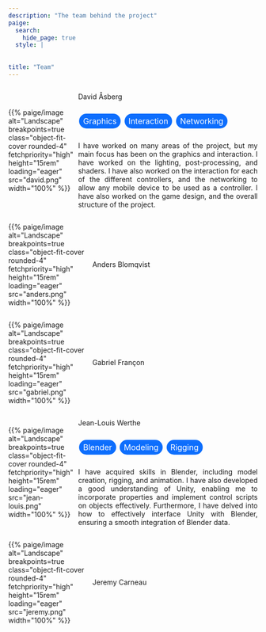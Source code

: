 ```yaml
---
description: "The team behind the project"
paige:
  search:
    hide_page: true
  style: |
    
    
title: "Team"
---
```


<style>
  .tag {
    display: inline-block;
    padding: 5px 8px;
    background-color: #0d6efd; /* Choose your preferred color */
    color: white; /* Choose your preferred text color */
    border-radius: 50px; /* Adjust this to your preferred pill shape */
    text-align: center;
    text-decoration: none;
    font-size: 16px; /* Adjust this to your preferred font size */
    margin: 2px;
    cursor: pointer;
  } 
  .tag:hover {
    background-color: #0d6efd; /* Choose your preferred hover color */
  }
</style>

<div style="display:flex;flex-direction:column;justify-content:left;">

<div style="display:flex;gap:10px;flex-direction:row;align-items:center;">
<p style="width:10rem">{{% paige/image alt="Landscape" breakpoints=true class="object-fit-cover rounded-4" fetchpriority="high" height="15rem" loading="eager" src="david.png" width="100%" %}}</p>
<div style="display:flex;gap:10px;flex-direction:column;width:40rem">
    <p class="display-7 fw-bold h3">David Åsberg</p>
    <span> 
      <p class="tag">Graphics</p>
      <p class="tag">Interaction</p>
      <p class="tag">Networking</p>
    </span>
    <p style="text-align:justify">
      I have worked on many areas of the project, but my main focus has been on the graphics and interaction. I have worked on the lighting, post-processing, and shaders. I have also worked on the interaction for each of the different controllers, and the networking to allow any mobile device to be used as a controller. I have also worked on the game design, and the overall structure of the project.
    </p>
  </div>
</div>

<div style="display:flex;gap:10px;flex-direction:row;align-items:center;">
<p style="width:10rem">{{% paige/image alt="Landscape" breakpoints=true class="object-fit-cover rounded-4" fetchpriority="high" height="15rem" loading="eager" src="anders.png" width="100%" %}}</p>
<p class="display-7 fw-bold h3">Anders Blomqvist</p>
</div>

<div style="display:flex;gap:10px;flex-direction:row;align-items:center;">
<p style="width:10rem">{{% paige/image alt="Landscape" breakpoints=true class="object-fit-cover rounded-4" fetchpriority="high" height="15rem" loading="eager" src="gabriel.png" width="100%" %}}</p>
<p class="display-7 fw-bold h3">Gabriel Françon</p>
</div>

<div style="display:flex;gap:10px;flex-direction:row;align-items:center;">
<p style="width:10rem">{{% paige/image alt="Landscape" breakpoints=true class="object-fit-cover rounded-4" fetchpriority="high" height="15rem" loading="eager" src="jean-louis.png" width="100%" %}}</p>
  <div style="display:flex;gap:10px;flex-direction:column;width:40rem">
    <p class="display-7 fw-bold h3">Jean-Louis Werthe</p>
    <span> 
      <p class="tag">Blender</p>
      <p class="tag">Modeling</p>
      <p class="tag">Rigging</p>
    </span>
    <p style="text-align:justify">
      I have acquired skills in Blender, including model creation, rigging, and animation. I have also developed a good understanding of Unity, enabling me to incorporate properties and implement control scripts on objects effectively. Furthermore, I have delved into how to effectively interface Unity with Blender, ensuring a smooth integration of Blender data.
    </p>
  </div>
</div>

<div style="display:flex;gap:10px;flex-direction:row;align-items:center;">
<p style="width:10rem">{{% paige/image alt="Landscape" breakpoints=true class="object-fit-cover rounded-4" fetchpriority="high" height="15rem" loading="eager" src="jeremy.png" width="100%" %}}</p>
<p class="display-7 fw-bold h3">Jeremy Carneau</p>
</div>

</div>